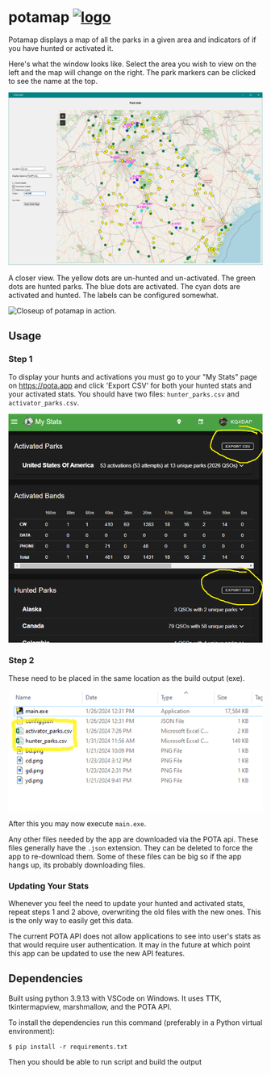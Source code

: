 # potamap <a href="https://pota.app"><img src="https://parksontheair.com/wp-content/themes/kff-child-theme/images/pota-logo.png" alt="logo" width="20"/></a>

Potamap displays a map of all the parks in a given area and indicators
of if you have hunted or activated it.

Here's what the window looks like. Select the area you wish to view on the left
and the map will change on the right. The park markers can be clicked to see 
the name at the top.

![Screenshot potamap in action.](docs/img/demo.png)

A closer view. The yellow dots are un-hunted and un-activated. The green dots 
are hunted parks. The blue dots are activated. The cyan dots are activated and 
hunted. The labels can be configured somewhat.

![Closeup of potamap in action.](docs/img/demo2.png)


## Usage

### Step 1

To display your hunts and activations you must go to your "My Stats" page on 
https://pota.app and click 'Export CSV' for both your hunted stats and your 
activated stats. You should have two files: `hunter_parks.csv` and 
`activator_parks.csv`.

![Step 1 download your stat files](docs/img/step_1.png)

### Step 2

These need to be placed in the same location as the build output (exe).

![Step 2 place them with the exe](docs/img/step_2.png)

After this you may now execute `main.exe`. 

Any other files needed by the app are downloaded via the POTA api. These files 
generally have the `.json` extension. They can be deleted to force the app to 
re-download them. Some of these files can be big so if the app hangs up, its 
probably downloading files.

### Updating Your Stats

Whenever you feel the need to update your hunted and activated stats, repeat steps
1 and 2 above, overwriting the old files with the new ones. This is the only way
to easily get this data. 

The current POTA API does not allow applications to see into user's stats as 
that would require user authentication. It may in the future at which point
this app can be updated to use the new API features.


## Dependencies

Built using python 3.9.13 with VSCode on Windows. It uses TTK, tkintermapview,
marshmallow, and the POTA API.

To install the dependencies run this command (preferably in a Python virtual environment):

    $ pip install -r requirements.txt

Then you should be able to run script and build the output


[pota-img]: https://static.pota.app/pota-logo-38x38.png
